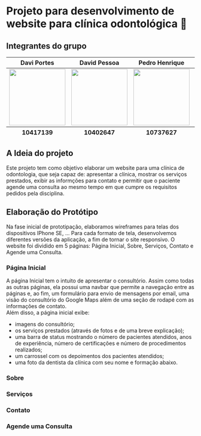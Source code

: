 # Projeto para desenvolvimento de website para clínica odontológica 🦷
## Integrantes do grupo
<table>
  <thead>
    <tr>
      <th>Davi Portes</th>
      <th>David Pessoa</th>
      <th>Pedro Henrique</th>
      <th>Lucas Lago</th>
    </tr>
  </thead>
  <tbody>
    <tr>
      <td>
        <a href="https://github.com/DaviPortes" target="_blank">
          <img src="https://avatars.githubusercontent.com/u/179884428?v=4" style="width: 150px; height: 150px;"/>
        </a>
      </td>
      <td>
        <a href="https://github.com/david-pessoa" target="_blank">
          <img src="https://avatars.githubusercontent.com/u/104323068?v=4" style="width: 150px; height: 150px;"/>
        </a>
      </td>
      <td>
        <a href="https://github.com/peki20062006-a11y" target="_blank">
          <img src="https://avatars.githubusercontent.com/u/227485917?v=4" style="width: 150px; height: 150px;"/>
        </a>
      </td>
      <td>
        <a href="https://github.com/LucasTkoLago007" target="_blank">
          <img src="https://avatars.githubusercontent.com/u/227432884?v=4" style="width: 150px; height: 150px;"/>
        </a>
      </td>
    </tr>
    </tbody>
    <tfoot>
      <tr>
        <th>10417139</th>
        <th>10402647</th>
        <th>10737627</th>
        <th>10436247</th>
      </tr>
    </tfoot>
</table>

## A Ideia do projeto
Este projeto tem como objetivo elaborar um website para uma clínica de odontologia, que seja capaz de: apresentar a clínica, mostrar os serviços prestados, exibir as informções para contato e permitir que o paciente agende uma consulta ao mesmo tempo em que cumpre os requisitos pedidos pela disciplina.

## Elaboração do Protótipo
Na fase inicial de prototipação, elaboramos wireframes para telas dos dispositivos IPhone SE, ... Para cada formato de tela, desenvolvemos diferentes versões da aplicação, a fim de tornar o site responsivo. O website foi dividido em 5 páginas: Página Inicial, Sobre, Serviços, Contato e Agende uma Consulta.

### Página Inicial
A página Inicial tem o intuito de apresentar o consultório. Assim como todas as outras páginas, ela possui uma navbar que permite a navegação entre as páginas e, ao fim, um formulário para envio de mensagens por email, uma visão do consultório do Google Maps além de uma seção de rodapé com as informações de contato.  
Além disso, a página inicial exibe:
 - imagens do consultório;
 - os serviços prestados (através de fotos e de uma breve explicação); 
 - uma barra de status mostrando o número de pacientes atendidos, anos de experiência, número de certificações e número de procedimentos realizados;
 - um carrossel com os depoimentos dos pacientes atendidos;
 - uma foto da dentista da clínica com seu nome e formação abaixo.

### Sobre

### Serviços

### Contato

### Agende uma Consulta